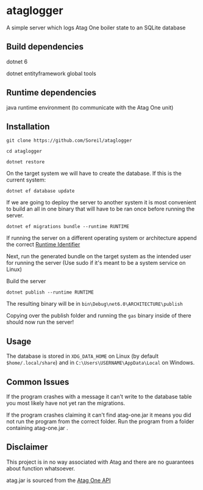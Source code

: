 # ataglogger
A simple server which logs Atag One boiler state to an SQLite database

## Build dependencies

dotnet 6

dotnet entityframework global tools

## Runtime dependencies

java runtime environment (to communicate with the Atag One unit)

## Installation

```git clone https://github.com/Soreil/ataglogger```

```cd ataglogger```

```dotnet restore```

On the target system we will have to create the database. If this is the current system: 

```dotnet ef database update```

If we are going to deploy the server to another system it is most convenient to build an all in one binary that will have to be ran once before running the server.

```dotnet ef migrations bundle --runtime RUNTIME```

If running the server on a different operating system or architecture append the correct [Runtime Identifier](https://docs.microsoft.com/en-us/dotnet/core/rid-catalog)

Next, run the generated bundle on the target system as the intended user for running the server (Use sudo if it's meant to be a system service on Linux)

Build the server

```dotnet publish --runtime RUNTIME```

The resulting binary will be in ```bin\Debug\net6.0\ARCHITECTURE\publish```

Copying over the publish folder and running the ```gas``` binary inside of there should now run the server!

## Usage

The database is stored in ```XDG_DATA_HOME``` on Linux (by default ```$home/.local/share```) and in ```C:\Users\USERNAME\AppData\Local``` on Windows.

## Common Issues

If the program crashes with a message it can't write to the database table you most likely have not yet ran the migrations.

If the program crashes claiming it can't find atag-one.jar it means you did not run the program from the correct folder. Run the program from a folder containing atag-one.jar .

## Disclaimer

This project is in no way associated with Atag and there are no guarantees about function whatsoever.

atag.jar is sourced from the [Atag One API](https://github.com/kozmoz/atag-one-api)

